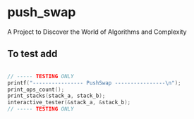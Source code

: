 # push_swap

A Project to Discover the World of Algorithms and Complexity

## To test add

```c

// ----- TESTING ONLY
printf("---------------- PushSwap ----------------\n");
print_ops_count();
print_stacks(stack_a, stack_b);
interactive_tester(&stack_a, &stack_b);
// ----- TESTING ONLY

```
